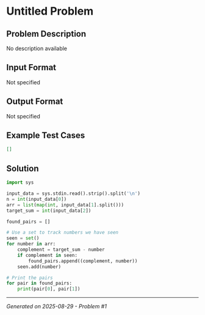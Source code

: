 # Untitled Problem

## Problem Description
No description available

## Input Format
Not specified

## Output Format
Not specified

## Example Test Cases
```json
[]
```

## Solution
```python
import sys

input_data = sys.stdin.read().strip().split('\n')
n = int(input_data[0])
arr = list(map(int, input_data[1].split()))
target_sum = int(input_data[2])

found_pairs = []

# Use a set to track numbers we have seen
seen = set()
for number in arr:
    complement = target_sum - number
    if complement in seen:
        found_pairs.append((complement, number))
    seen.add(number)

# Print the pairs
for pair in found_pairs:
    print(pair[0], pair[1])
```

---
*Generated on 2025-08-29 - Problem #1*
